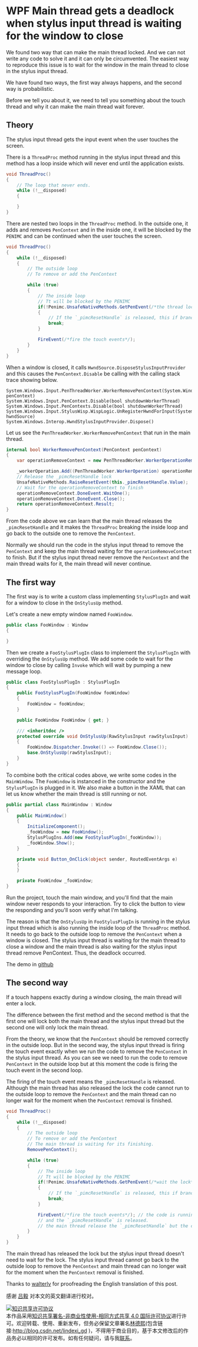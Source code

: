 
# WPF Main thread gets a deadlock when stylus input thread is waiting for the window to close

We found two way that can make the main thread locked. And we can not write any code to solve it and it can only be circumvented.
The easiest way to reproduce this issue is to wait for the window in the main thread to close in the stylus input thread.

<!--more-->


<!-- CreateTime:2018/11/1 9:32:42 -->

<!-- csdn -->

We have found two ways, the first way always happens, and the second way is probabilistic.

Before we tell you about it, we need to tell you something about the touch thread and why it can make the main thread wait forever.

## Theory

The stylus input thread gets the input event when the user touches the screen.

There is a `ThreadProc` method running in the stylus input thread and this method has a loop inside which will never end until the application exists.

```csharp
void ThreadProc()
{
    // The loop that never ends.
    while (!__disposed)
    {

    }
}
```

There are nested two loops in the `ThreadProc` method. In the outside one, it adds and removes `PenContext` and in the inside one, it will be blocked by the `PENIMC` and can be continued when the user touches the screen.

```csharp
void ThreadProc()
{
    while (!__disposed)
    {
    	// The outside loop
    	// To remove or add the PenContext

    	while (true)
    	{
    		// The inside loop
    		// Tt will be blocked by the PENIMC
    		if(!Penimc.UnsafeNativeMethods.GetPenEvent(/*the thread locker*/))
    		{
    			// If the `_pimcResetHandle` is released, this if branch will enter so the inside loop will end with the `break` and the code runs back to the outside loop.
    			break;
    		}

    		FireEvent(/*fire the touch events*/);
    	}
    }
}
```

When a window is closed, it calls `HwndSource.DisposeStylusInputProvider` and this causes the `PenContext.Disable` be calling with the calling stack trace showing below.

```
System.Windows.Input.PenThreadWorker.WorkerRemovePenContext(System.Windows.Input.PenContext penContext) 
System.Windows.Input.PenContext.Disable(bool shutdownWorkerThread) 
System.Windows.Input.PenContexts.Disable(bool shutdownWorkerThread) 
System.Windows.Input.StylusWisp.WispLogic.UnRegisterHwndForInput(System.Windows.Interop.HwndSource hwndSource) 
System.Windows.Interop.HwndStylusInputProvider.Dispose() 
```

Let us see the `PenThreadWorker.WorkerRemovePenContext` that run in the main thread.

```csharp
internal bool WorkerRemovePenContext(PenContext penContext)
{
    var operationRemoveContext = new PenThreadWorker.WorkerOperationRemoveContext(penContext, this);

    _workerOperation.Add((PenThreadWorker.WorkerOperation) operationRemoveContext);
    // Release the _pimcResetHandle lock 
    UnsafeNativeMethods.RaiseResetEvent(this._pimcResetHandle.Value);
    // Wait for the operationRemoveContext to finish
    operationRemoveContext.DoneEvent.WaitOne();
    operationRemoveContext.DoneEvent.Close();
    return operationRemoveContext.Result;
}
```

From the code above we can learn that the main thread releases the `_pimcResetHandle` and it makes the `ThreadProc` breaking the inside loop and go back to the outside one to remove the `PenContext`.

Normally we should run the code in the stylus input thread to remove the `PenContext` and keep the main thread waiting for the `operationRemoveContext` to finish. But if the stylus input thread never remove the `PenContext` and the main thread waits for it, the main thread will never continue.

## The first way

The first way is to write a custom class implementing `StylusPlugIn` and wait for a window to close in the `OnStylusUp` method.

Let's create a new empty window named `FooWindow`.


```csharp
public class FooWindow : Window
{

}
```

Then we create a `FooStylusPlugIn` class to implement the `StylusPlugIn` with overriding the `OnStylusUp` method. We add some code to wait for the window to close by calling `Invoke` which will wait by pumping a new message loop.

```csharp
public class FooStylusPlugIn : StylusPlugIn
{
    public FooStylusPlugIn(FooWindow fooWindow)
    {
    	FooWindow = fooWindow;
    }

    public FooWindow FooWindow { get; }

    /// <inheritdoc />
    protected override void OnStylusUp(RawStylusInput rawStylusInput)
    {
        FooWindow.Dispatcher.Invoke(() => FooWindow.Close());
        base.OnStylusUp(rawStylusInput);
    }
}
```

To combine both the critical codes above, we write some codes in the `MainWindow`. The `FooWindow` is instanced in the constructor and the `StylusPlugIn` is plugged in it. We also make a button in the XAML that can let us know whether the main thread is still running or not.

```csharp
public partial class MainWindow : Window
{
    public MainWindow()
    {
        InitializeComponent();
        _fooWindow = new FooWindow();
        StylusPlugIns.Add(new FooStylusPlugIn(_fooWindow));
        _fooWindow.Show();
    }

    private void Button_OnClick(object sender, RoutedEventArgs e)
    {
    }

    private FooWindow _fooWindow;
}
```

Run the project, touch the main window, and you'll find that the main window never responds to your interaction. Try to click the button to view the responding and you'll soon verify what I'm talking.

The reason is that the `OnStylusUp` in `FooStylusPlugIn` is running in the stylus input thread which is also running the inside loop of the `ThreadProc` method. It needs to go back to the outside loop to remove the `PenContext` when a window is closed. The stylus input thread is waiting for the main thread to close a window and the main thread is also waiting for the stylus input thread remove PenContext. Thus, the deadlock occurred.

The demo in [github](https://github.com/dotnet-campus/wpf-issues/tree/master/MainThreadDeadlockWithStylusInputThread/MainThreadDeadlockWhenTouchThreadWaitForWindowClosed)

## The second way

If a touch happens exactly during a window closing, the main thread will enter a lock.

The difference between the first method and the second method is that the first one will lock both the main thread and the stylus input thread but the second one will only lock the main thread.

From the theory, we know that the `PenContext` should be removed correctly in the outside loop. But in the second way, the stylus input thread is firing the touch event exactly when we run the code to remove the `PenContext` in the stylus input thread. As you can see we need to run the code to remove `PenContext` in the outside loop but at this moment the code is firing the touch event in the second loop.

The firing of the touch event means the `_pimcResetHandle` is released. Although the main thread has also released the lock the code cannot run to the outside loop to remove the `PenContext` and the main thread can no longer wait for the moment when the `PenContext` removal is finished.


```csharp
void ThreadProc()
{
    while (!__disposed)
    {
      	// The outside loop
    	// To remove or add the PenContext
    	// The main thread is waiting for its finishing.
    	RemovePenContext();

    	while (true)
    	{
    		// The inside loop
    		// Tt will be blocked by the PENIMC
    		if(!Penimc.UnsafeNativeMethods.GetPenEvent(/*wait the lock*/))
    		{
    			// If the `_pimcResetHandle` is released, this if branch will enter so the inside loop will end with the `break` and the code runs back to the outside loop.
    			break;
    		}

    		FireEvent(/*fire the touch events*/); // the code is running in this line
    		// and the `_pimcResetHandle` is released.
    		// the main thread release the `_pimcResetHandle` but the code can not go to RemovePenContext for it will no longer break. 
    	}
    }
}
```

The main thread has released the lock but the stylus input thread doesn't need to wait for the lock. The stylus input thread cannot go back to the outside loop to remove the `PenContext` and main thread can no longer wait for the moment when the `PenContext` removal is finished.

Thanks to [walterlv](https://walterlv.com/) for proofreading the English translation of this post.

感谢 [吕毅](https://walterlv.com/) 对本文的英文翻译进行校对。





<a rel="license" href="http://creativecommons.org/licenses/by-nc-sa/4.0/"><img alt="知识共享许可协议" style="border-width:0" src="https://licensebuttons.net/l/by-nc-sa/4.0/88x31.png" /></a><br />本作品采用<a rel="license" href="http://creativecommons.org/licenses/by-nc-sa/4.0/">知识共享署名-非商业性使用-相同方式共享 4.0 国际许可协议</a>进行许可。欢迎转载、使用、重新发布，但务必保留文章署名[林德熙](http://blog.csdn.net/lindexi_gd)(包含链接:http://blog.csdn.net/lindexi_gd )，不得用于商业目的，基于本文修改后的作品务必以相同的许可发布。如有任何疑问，请与我[联系](mailto:lindexi_gd@163.com)。